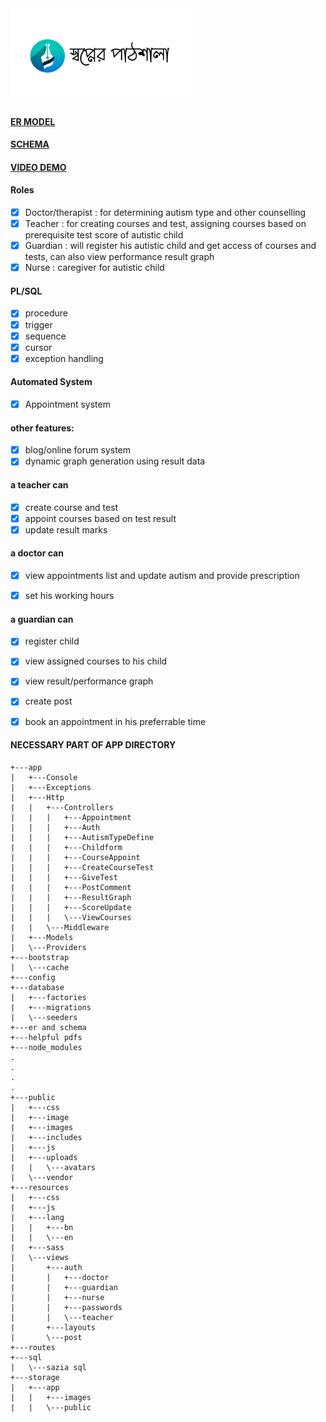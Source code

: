 <img src="./logo.jpg" width="300px" height="150px">

#### [ER MODEL](https://github.com/Geek-a-Byte/DBMS-PROJECT---ONLINE-LEARNING-PLATFORM-FOR-SPECIAL-CHILDREN/blob/master/ER_model.pdf)
#### [SCHEMA](https://github.com/Geek-a-Byte/DBMS-PROJECT---ONLINE-LEARNING-PLATFORM-FOR-SPECIAL-CHILDREN/blob/master/schema.pdf)
#### [VIDEO DEMO](https://www.youtube.com/watch?v=PF3RLvKE8sQ)

#### Roles
- [x] Doctor/therapist : for determining autism type and other counselling
- [x] Teacher : for creating courses and test, assigning courses based on prerequisite test score of autistic child
- [x] Guardian : will register his autistic child and get access of courses and tests, can also view performance result graph
- [x] Nurse : caregiver for autistic child

#### PL/SQL 
- [x] procedure
- [x] trigger
- [x] sequence
- [x] cursor
- [x] exception handling 

#### Automated System
- [x] Appointment system

#### other features:
- [x] blog/online forum system
- [x] dynamic graph generation using result data

#### a teacher can 
- [x] create course and test
- [x] appoint courses based on test result
- [x] update result marks

#### a doctor can
- [x] view appointments list and update autism and provide prescription
- [x] set his working hours


#### a guardian can
- [x] register child
- [x] view assigned courses to his child
- [x] view result/performance graph
- [x] create post
- [x] book an appointment in his preferrable time
 

#### NECESSARY PART OF APP DIRECTORY
```
+---app
|   +---Console
|   +---Exceptions
|   +---Http
|   |   +---Controllers
|   |   |   +---Appointment
|   |   |   +---Auth
|   |   |   +---AutismTypeDefine
|   |   |   +---Childform
|   |   |   +---CourseAppoint
|   |   |   +---CreateCourseTest
|   |   |   +---GiveTest
|   |   |   +---PostComment
|   |   |   +---ResultGraph
|   |   |   +---ScoreUpdate
|   |   |   \---ViewCourses
|   |   \---Middleware
|   +---Models
|   \---Providers
+---bootstrap
|   \---cache
+---config
+---database
|   +---factories
|   +---migrations
|   \---seeders
+---er and schema
+---helpful pdfs
+---node_modules
.
.
.
.
+---public
|   +---css
|   +---image
|   +---images
|   +---includes
|   +---js
|   +---uploads
|   |   \---avatars
|   \---vendor
+---resources
|   +---css
|   +---js
|   +---lang
|   |   +---bn
|   |   \---en
|   +---sass
|   \---views
|       +---auth
|       |   +---doctor
|       |   +---guardian
|       |   +---nurse
|       |   +---passwords
|       |   \---teacher
|       +---layouts
|       \---post
+---routes
+---sql
|   \---sazia sql
+---storage
|   +---app
|   |   +---images
|   |   \---public


```


